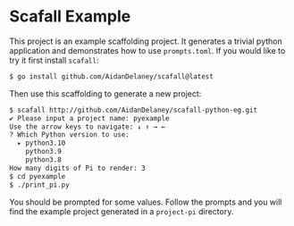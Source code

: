 # Scafall Example

This project is an example scaffolding project.  It generates a trivial python application and demonstrates how to use `prompts.toml`.  If you would like to try it first install `scafall`:

```bash
$ go install github.com/AidanDelaney/scafall@latest
```

Then use this scaffolding to generate a new project:

```bash
$ scafall http://github.com/AidanDelaney/scafall-python-eg.git
✔ Please input a project name: pyexample
Use the arrow keys to navigate: ↓ ↑ → ←
? Which Python version to use:
  ▸ python3.10
    python3.9
    python3.8
How many digits of Pi to render: 3
$ cd pyexample
$ ./print_pi.py
```

You should be prompted for some values.  Follow the prompts and you will find the example project generated in a `project-pi` directory.